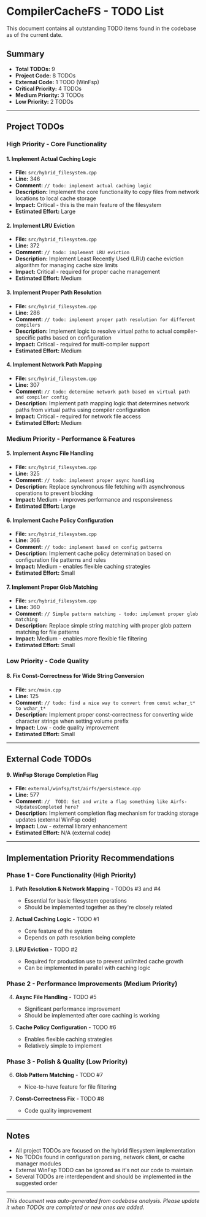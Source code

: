 # CompilerCacheFS - TODO List

This document contains all outstanding TODO items found in the codebase as of the current date.

## Summary

- **Total TODOs:** 9
- **Project Code:** 8 TODOs
- **External Code:** 1 TODO (WinFsp)
- **Critical Priority:** 4 TODOs
- **Medium Priority:** 3 TODOs
- **Low Priority:** 2 TODOs

---

## Project TODOs

### High Priority - Core Functionality

#### 1. **Implement Actual Caching Logic**
- **File:** `src/hybrid_filesystem.cpp`
- **Line:** 346
- **Comment:** `// todo: implement actual caching logic`
- **Description:** Implement the core functionality to copy files from network locations to local cache storage
- **Impact:** Critical - this is the main feature of the filesystem
- **Estimated Effort:** Large

#### 2. **Implement LRU Eviction**
- **File:** `src/hybrid_filesystem.cpp`
- **Line:** 372
- **Comment:** `// todo: implement LRU eviction`
- **Description:** Implement Least Recently Used (LRU) cache eviction algorithm for managing cache size limits
- **Impact:** Critical - required for proper cache management
- **Estimated Effort:** Medium

#### 3. **Implement Proper Path Resolution**
- **File:** `src/hybrid_filesystem.cpp`
- **Line:** 286
- **Comment:** `// todo: implement proper path resolution for different compilers`
- **Description:** Implement logic to resolve virtual paths to actual compiler-specific paths based on configuration
- **Impact:** Critical - required for multi-compiler support
- **Estimated Effort:** Medium

#### 4. **Implement Network Path Mapping**
- **File:** `src/hybrid_filesystem.cpp`
- **Line:** 307
- **Comment:** `// todo: determine network path based on virtual path and compiler config`
- **Description:** Implement path mapping logic that determines network paths from virtual paths using compiler configuration
- **Impact:** Critical - required for network file access
- **Estimated Effort:** Medium

### Medium Priority - Performance & Features

#### 5. **Implement Async File Handling**
- **File:** `src/hybrid_filesystem.cpp`
- **Line:** 325
- **Comment:** `// todo: implement proper async handling`
- **Description:** Replace synchronous file fetching with asynchronous operations to prevent blocking
- **Impact:** Medium - improves performance and responsiveness
- **Estimated Effort:** Large

#### 6. **Implement Cache Policy Configuration**
- **File:** `src/hybrid_filesystem.cpp`
- **Line:** 366
- **Comment:** `// todo: implement based on config patterns`
- **Description:** Implement cache policy determination based on configuration file patterns and rules
- **Impact:** Medium - enables flexible caching strategies
- **Estimated Effort:** Small

#### 7. **Implement Proper Glob Matching**
- **File:** `src/hybrid_filesystem.cpp`
- **Line:** 360
- **Comment:** `// Simple pattern matching - todo: implement proper glob matching`
- **Description:** Replace simple string matching with proper glob pattern matching for file patterns
- **Impact:** Medium - enables more flexible file filtering
- **Estimated Effort:** Small

### Low Priority - Code Quality

#### 8. **Fix Const-Correctness for Wide String Conversion**
- **File:** `src/main.cpp`
- **Line:** 125
- **Comment:** `// todo: find a nice way to convert from const wchar_t* to wchar_t*`
- **Description:** Implement proper const-correctness for converting wide character strings when setting volume prefix
- **Impact:** Low - code quality improvement
- **Estimated Effort:** Small

---

## External Code TODOs

#### 9. **WinFsp Storage Completion Flag**
- **File:** `external/winfsp/tst/airfs/persistence.cpp`
- **Line:** 577
- **Comment:** `//  TODO: Set and write a flag something like Airfs->UpdatesCompleted here?`
- **Description:** Implement completion flag mechanism for tracking storage updates (external WinFsp code)
- **Impact:** Low - external library enhancement
- **Estimated Effort:** N/A (external code)

---

## Implementation Priority Recommendations

### Phase 1 - Core Functionality (High Priority)
1. **Path Resolution & Network Mapping** - TODOs #3 and #4
   - Essential for basic filesystem operations
   - Should be implemented together as they're closely related

2. **Actual Caching Logic** - TODO #1
   - Core feature of the system
   - Depends on path resolution being complete

3. **LRU Eviction** - TODO #2
   - Required for production use to prevent unlimited cache growth
   - Can be implemented in parallel with caching logic

### Phase 2 - Performance Improvements (Medium Priority)
4. **Async File Handling** - TODO #5
   - Significant performance improvement
   - Should be implemented after core caching is working

5. **Cache Policy Configuration** - TODO #6
   - Enables flexible caching strategies
   - Relatively simple to implement

### Phase 3 - Polish & Quality (Low Priority)
6. **Glob Pattern Matching** - TODO #7
   - Nice-to-have feature for file filtering

7. **Const-Correctness Fix** - TODO #8
   - Code quality improvement

---

## Notes

- All project TODOs are focused on the hybrid filesystem implementation
- No TODOs found in configuration parsing, network client, or cache manager modules
- External WinFsp TODO can be ignored as it's not our code to maintain
- Several TODOs are interdependent and should be implemented in the suggested order

---

*This document was auto-generated from codebase analysis. Please update it when TODOs are completed or new ones are added.*